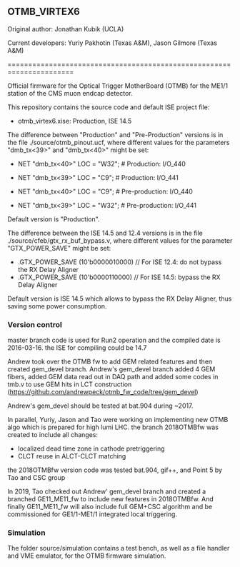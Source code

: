 ## OTMB_VIRTEX6
 
 Original author: Jonathan Kubik (UCLA)
 
 Current developers: Yuriy Pakhotin (Texas A&M), Jason Gilmore (Texas A&M)
 
======================================================================

Official firmware for the Optical Trigger MotherBoard (OTMB) for
the ME1/1 station of the CMS muon endcap detector.

This repository contains the source code and default ISE project file:

- otmb_virtex6.xise: Production, ISE 14.5

The difference between "Production" and "Pre-Production" versions is
in the file ./source/otmb_pinout.ucf, where different values for the
parameters "dmb_tx<39>" and "dmb_tx<40>" might be set:

- NET "dmb_tx<40>"	LOC = "W32"; # Production:     I/O_440
- NET "dmb_tx<39>"	LOC = "C9";  # Production:     I/O_441

- NET "dmb_tx<40>"	LOC = "C9";  # Pre-production: I/O_440
- NET "dmb_tx<39>"	LOC = "W32"; # Pre-production: I/O_441

Default version is "Production".

The difference between the ISE 14.5 and 12.4 versions is in the file
./source/cfeb/gtx_rx_buf_bypass.v, where different values for the
parameter "GTX_POWER_SAVE" might be set:

- .GTX_POWER_SAVE (10'b0000010000)  // For ISE 12.4: do not bypass the RX Delay Aligner
- .GTX_POWER_SAVE (10'b0000110000)  // For ISE 14.5: bypass the RX Delay Aligner
 
Default version is ISE 14.5 which allows to bypass the RX Delay Aligner,
thus saving some power consumption.


### Version control 

master branch code is used for Run2 operation and the compiled date is 2016-03-16. the ISE for compiling could be 14.7

Andrew took over the OTMB fw to add GEM related features and then created gem_devel branch.  Andrew's gem_devel branch added 4 GEM fibers, added GEM data read out in DAQ path and added some codes in tmb.v to use GEM hits in LCT construction (https://github.com/andrewpeck/otmb_fw_code/tree/gem_devel) 

Andrew's gem_devel should be tested at bat.904 during ~2017. 

In parallel, Yuriy, Jason and Tao were working on implementing new OTMB algo which is prepared for high lumi LHC. the branch 2018OTMBfw was created to include all changes:
   - localized dead time zone in cathode pretriggering
   - CLCT reuse in ALCT-CLCT matching


the 2018OTMBfw version code was tested bat.904, gif++, and Point 5 by Tao and CSC group


In 2019, Tao checked out Andrew' gem_devel branch and created a branched GE11_ME11_fw to include new features in 2018OTMBfw. And finally GE11_ME11_fw will also include full GEM+CSC algorithm and be commissioned for GE1/1-ME1/1 integrated local triggering. 



### Simulation
The folder source/simulation contains a test bench, as well as a
file handler and VME emulator, for the OTMB firmware simulation.
